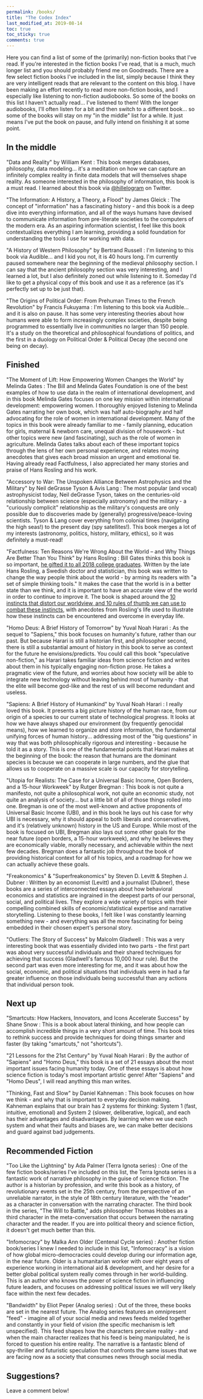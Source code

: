 ```yaml
---
permalink: /books/
title: "The Codex Index"
last_modified_at: 2019-08-14
toc: true
toc_sticky: true
comments: true
---
```


Here you can find a list of some of the (primarily) non-fiction books that I've read. If you're interested in the fiction books I've read, that is a much, much longer list and you should probably friend me on Goodreads. There are a few select fiction books I've included in the list, simply because I think they are very intelligent reads that are relevant to the content on this blog. I have been making an effort recently to read more non-fiction books, and I especially like listening to non-fiction audiobooks. So some of the books on this list I haven't actually read... I've listened to them! With the longer audiobooks, I'll often listen for a bit and then switch to a different book... so some of the books will stay on my "in the middle" list for a while. It just means I've put the book on pause, and fully intend on finishing it at some point.

## In the middle

"Data and Reality" by William Kent
:    This book merges databases, philosophy, data modeling... it's a meditation on how we can capture an infinitely complex reality in finite data models that will themselves shape reality. As someone interested in the philosophy of information, this book is a must read. I learned about this book via [@hillelogram](https://twitter.com/hillelogram) on Twitter.

"The Information: A History, a Theory, a Flood" by James Gleick
:     The concept of "information" has a fascinating history - and this book is a deep dive into everything information, and all of the ways humans have devised to communicate information from pre-literate societies to the computers of the modern era. As an aspiring information scientist, I feel like this book contextualizes everything I am learning, providing a solid foundation for understanding the tools I use for working with data.

"A History of Western Philosophy" by Bertrand Russell
:     I'm listening to this book via Audible... and I kid you not, it is 40 hours long. I'm currently paused somewhere near the beginning of the medieval philosophy section. I can say that the ancient philosophy section was very interesting, and I learned a lot, but I also definitely zoned out while listening to it. Someday I'd like to get a physical copy of this book and use it as a reference (as it's perfectly set up to be just that).

"The Origins of Political Order: From Prehuman Times to the French Revolution" by Francis Fukuyama
:     I'm listening to this book via Audible... and it is also on pause. It has some very interesting theories about how humans were able to form increasingly complex societies, despite being programmed to essentially live in communities no larger than 150 people. It's a study on the theoretical and philosophical foundations of politics, and the first in a duology on Political Order & Political Decay (the second one being on decay).

## Finished

"The Moment of Lift: How Empowering Women Changes the World" by Melinda Gates
:     The Bill and Melinda Gates Foundation is one of the best examples of how to use data in the realm of international development, and in this book Melinda Gates focuses on one key mission within international development: empowering women. I thoroughly enjoyed listening to Melinda Gates narrating her own book, which was half auto-biography and half advocating for the role of women in international development. Many of the topics in this book were already familiar to me - family planning, education for girls, maternal & newborn care, unequal division of housework - but other topics were new (and fascinating), such as the role of women in agriculture. Melinda Gates talks about each of these important topics through the lens of her own personal experience, and relates moving anecdotes that gives each broad mission an urgent and emotional tie. Having already read Factfulness, I also appreciated her many stories and praise of Hans Rosling and his work.

"Accessory to War: The Unspoken Alliance Between Astrophysics and the Military" by Neil deGrasse Tyson & Avis Lang
:    The most popular (and vocal) astrophysicist today, Neil deGrasse Tyson, takes on the centuries-old relationship between science (especially astronomy) and the military - a "curiously complicit" relationship as the military's conquests are only possible due to discoveries made by (generally) progressive/peace-loving scientists. Tyson & Lang cover everything from colonial times (navigating the high seas!) to the present day (spy satellites!). This book merges a lot of my interests (astronomy, politics, history, military, ethics), so it was definitely a must-read!

"Factfulness: Ten Reasons We're Wrong About the World – and Why Things Are Better Than You Think" by Hans Rosling
:    Bill Gates thinks this book is so important, [he gifted it to all 2018 college graduates](https://www.businessinsider.com/bill-gates-giving-free-copies-factfulness-to-college-graduates-2018-6). Written by the late Hans Rosling, a Swedish doctor and statistician, this book was written to change the way people think about the world - by arming its readers with "a set of simple thinking tools." It makes the case that the world is in a better state than we think, and it is important to have an accurate view of the world in order to continue to improve it. The book is shaped around the [10 instincts that distort our worldview, and 10 rules of thumb we can use to combat these instincts](https://www.gapminder.org/factfulness/), with anecdotes from Rosling's life used to illustrate how these instincts can be encountered and overcome in everyday life.

"Homo Deus: A Brief History of Tomorrow" by Yuval Noah Harari
:     As the sequel to "Sapiens," this book focuses on humanity's future, rather than our past. But because Harari is still a historian first, and philosopher second, there is still a substantial amount of history in this book to serve as context for the future he envisions/predicts. You could call this book "speculative non-fiction," as Harari takes familiar ideas from science fiction and writes about them in his typically engaging non-fiction prose. He takes a pragmatic view of the future, and worries about how society will be able to integrate new technology without leaving behind most of humanity - that the elite will become god-like and the rest of us will become redundant and useless.

"Sapiens: A Brief History of Humankind" by Yuval Noah Harari
:    I really loved this book. It presents a big picture history of the human race, from our origin of a species to our current state of technological progress. It looks at how we have always shaped our environment (by frequently genocidal means), how we learned to organize and store information, the fundamental unifying forces of human history... addressing most of the "big questions" in way that was both philosophically rigorous and interesting - because he told it as a story. This is one of the fundamental points that Harari makes at the beginning of the book: the reason that humans are the dominant species is because we can cooperate in large numbers, and the glue that allows us to cooperate on a massive scale is our capacity for storytelling.

"Utopia for Realists: The Case for a Universal Basic Income, Open Borders, and a 15-hour Workweek" by Rutger Bregman
:    This book is not quite a manifesto, not quite a philosophical work, not quite an economic study, not quite an analysis of society... but a little bit of all of those things rolled into one. Bregman is one of the most well-known and active proponents of Universal Basic Income (UBI), and in this book he lays out his case for why UBI is necessary, why it should appeal to both liberals and conservatives, and it's (relatively unknown) history in the US and Europe. While most of the book is focused on UBI, Bregman also lays out some other goals for the near future (open borders, a 15-hour workweek), and why he believes they are economically viable, morally necessary, and achievable within the next few decades. Bregman does a fantastic job throughout the book of providing historical context for all of his topics, and a roadmap for how we can actually achieve these goals.

"Freakonomics" & "Superfreakonomics" by Steven D. Levitt & Stephen J. Dubner
:    Written by an economist (Levitt) and a journalist (Dubner), these books are a series of interconnected essays about how behavioral economics and statistics are ingrained in the deepest parts of our personal, social, and political lives. They explore a wide variety of topics with their compelling combined skills of economic/statistical expertise and narrative storytelling. Listening to these books, I felt like I was constantly learning something new - and everything was all the more fascinating for being embedded in their chosen expert's personal story.

"Outliers: The Story of Success" by Malcolm Gladwell
:    This was a very interesting book that was essentially divided into two parts - the first part was about very successful individuals and their shared techniques for achieving that success (Gladwell's famous 10,000 hour rule). But the second part was even more interesting for me, and it was about how the social, economic, and political situations that individuals were in had a far greater influence on those individuals being successful than any actions that individual person took.

## Next up

"Smartcuts: How Hackers, Innovators, and Icons Accelerate Success" by Shane Snow
:    This is a book about lateral thinking, and how people can accomplish incredible things in a very short amount of time. This book tries to rethink success and provide techniques for doing things smarter and faster (by taking "smartcuts," not "shortcuts").

"21 Lessons for the 21st Century" by Yuval Noah Harari
:    By the author of "Sapiens" and "Homo Deus," this book is a set of 21 essays about the most important issues facing humanity today. One of these essays is about how science fiction is today's most important artistic genre! After "Sapiens" and "Homo Deus", I will read anything this man writes.

"Thinking, Fast and Slow" by Daniel Kahneman
:     This book focuses on how we think - and why that is important to everyday decision making. Kahneman explains that our brain has 2 systems for thinking: System 1 (fast, intuitive, emotional) and System 2 (slower, deliberative, logical), and each has their advantages and disadvantages. By learning when we use each system and what their faults and biases are, we can make better decisions and guard against bad judgements.

## Recommended Fiction

"Too Like the Lightning" by Ada Palmer (Terra Ignota series)
:    One of the few fiction books/series I've included on this list, the Terra Ignota series is a fantastic work of narrative philosophy in the guise of science fiction. The author is a historian by profession, and write this book as a history, of revolutionary events set in the 25th century, from the perspective of an unreliable narrator, in the style of 18th century literature, with the "reader" as a character in conversation with the narrating character. The third book in the series, "The Will to Battle," adds philosopher Thomas Hobbes as a third character in the meta-conversation that occurs between the narrating character and the reader. If you are into political theory and science fiction, it doesn't get much better than this.

"Infomocracy" by Malka Ann Older (Centenal Cycle series)
:    Another fiction book/series I knew I needed to include in this list, "Infomocracy" is a vision of how global micro-democracies could develop during our information age, in the near future. Older is a humanitarian worker with over eight years of experience working in international aid & development, and her desire for a better global political system really comes through in her world-building. This is an author who knows the power of science fiction in influencing future leaders, and focuses on addressing political issues we will very likely face within the next few decades.

"Bandwidth" by Eliot Peper (Analog series)
:    Out of the three, these books are set in the nearest future. The Analog series features an omnipresent "feed" - imagine all of your social media and news feeds melded together and constantly in your field of vision (the specific mechanism is left unspecified). This feed shapes how the characters perceive reality - and when the main character realizes that his feed is being manipulated, he is forced to question his entire reality. The narrative is a fantastic blend of spy-thriller and futuristic speculation that confronts the same issues that we are facing now as a society that consumes news through social media.

## Suggestions?

Leave a comment below!
